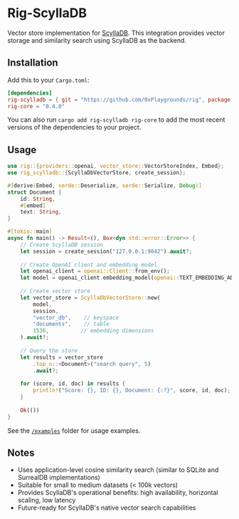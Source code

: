 # Rig-ScyllaDB

Vector store implementation for [ScyllaDB](https://www.scylladb.com/). This integration provides vector storage and similarity search using ScyllaDB as the backend.

## Installation

Add this to your `Cargo.toml`:

```toml
[dependencies]
rig-scylladb = { git = "https://github.com/0xPlaygrounds/rig", package = "rig-scylladb" }
rig-core = "0.4.0"
```

You can also run `cargo add rig-scylladb rig-core` to add the most recent versions of the dependencies to your project.

## Usage

```rust
use rig::{providers::openai, vector_store::VectorStoreIndex, Embed};
use rig_scylladb::{ScyllaDbVectorStore, create_session};

#[derive(Embed, serde::Deserialize, serde::Serialize, Debug)]
struct Document {
    id: String,
    #[embed]
    text: String,
}

#[tokio::main]
async fn main() -> Result<(), Box<dyn std::error::Error>> {
    // Create ScyllaDB session
    let session = create_session("127.0.0.1:9042").await?;
    
    // Create OpenAI client and embedding model
    let openai_client = openai::Client::from_env();
    let model = openai_client.embedding_model(openai::TEXT_EMBEDDING_ADA_002);
    
    // Create vector store
    let vector_store = ScyllaDbVectorStore::new(
        model,
        session,
        "vector_db",    // keyspace
        "documents",    // table
        1536,          // embedding dimensions
    ).await?;
    
    // Query the store
    let results = vector_store
        .top_n::<Document>("search query", 5)
        .await?;
    
    for (score, id, doc) in results {
        println!("Score: {}, ID: {}, Document: {:?}", score, id, doc);
    }
    
    Ok(())
}
```

See the [`/examples`](./examples) folder for usage examples.

## Notes

- Uses application-level cosine similarity search (similar to SQLite and SurrealDB implementations)
- Suitable for small to medium datasets (< 100k vectors)
- Provides ScyllaDB's operational benefits: high availability, horizontal scaling, low latency
- Future-ready for ScyllaDB's native vector search capabilities 
